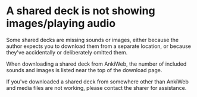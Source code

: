 # A shared deck is not showing images/playing audio

Some shared decks are missing sounds or images, either because the author expects you to download them from a separate location, or because they've accidentally or deliberately omitted them.

When downloading a shared deck from AnkiWeb, the number of included sounds and images is listed near the top of the download page.

If you've downloaded a shared deck from somewhere other than AnkiWeb and media files are not working, please contact the sharer for assistance.
